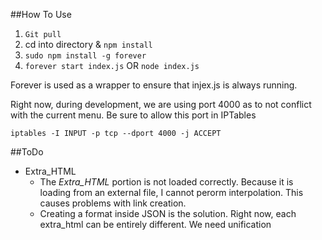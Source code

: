 ##How To Use
1. `Git pull`
2. cd into directory & `npm install`
3. `sudo npm install -g forever`
4. `forever start index.js` OR `node index.js`

Forever is used as a wrapper to ensure that injex.js is always running.

Right now, during development, we are using port 4000 as to not conflict with the current menu. Be sure to allow this port in IPTables

`iptables -I INPUT -p tcp --dport 4000 -j ACCEPT`


##ToDo
* Extra_HTML
	* The *Extra_HTML* portion is not loaded correctly. Because it is loading from an external file, I cannot perorm interpolation. This causes problems with link creation.
	* Creating a format inside JSON is the solution. Right now, each extra_html can be entirely different. We need unification